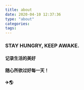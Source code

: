 ```yaml
---
title: about
date: 2020-04-10 12:37:36
type: "about"
categories:
tags:
---
```

### STAY HUNGRY, KEEP AWAKE.

#### 记录生活的美好

#### 随心所欲过好每一天！

#### ✈🌎
